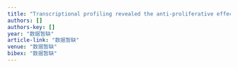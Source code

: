 ```yaml
---
title: "Transcriptional profiling revealed the anti-proliferative effect of MFN2 deficiency and identified risk factors in lung adenocarcinoma"
authors: []
authors-key: []
year: "数据暂缺"
article-link: "数据暂缺"
venue: "数据暂缺"
bibex: "数据暂缺"
---
```

